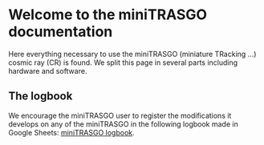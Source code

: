 # Welcome to the miniTRASGO documentation
Here everything necessary to use the miniTRASGO (miniature TRacking ...) cosmic ray (CR) is found. We split this page in several parts including hardware and software.

## The logbook
We encourage the miniTRASGO user to register the modifications it develops on any of the miniTRASGO in the following logbook made in Google Sheets: [miniTRASGO logbook](https://docs.google.com/spreadsheets/d/12n6DfQ32oXcRKpHaolfAoO3pKVVrrWzk7TBOIZ0N6ro/edit?usp=sharing).

